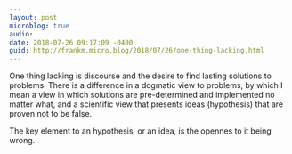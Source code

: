 ```yaml
---
layout: post
microblog: true
audio: 
date: 2018-07-26 09:17:09 -0400
guid: http://frankm.micro.blog/2018/07/26/one-thing-lacking.html
---
```

One thing lacking is discourse and the desire to find lasting solutions to problems. There is a difference in a dogmatic view to problems, by which I mean a view in which solutions are pre-determined and implemented no matter what, and a scientific view that presents ideas (hypothesis) that are proven not to be false. 

The key element to an hypothesis, or an idea, is the opennes to it being wrong. 
